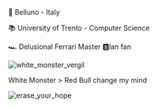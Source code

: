 📍 Belluno - Italy

📚 University of Trento - Computer Science

🏎️ Delusional Ferrari Master 🅱️lan fan

![white_monster_vergil](https://github.com/user-attachments/assets/d3ed713e-f32d-4d5c-bbf2-c7b8fa0dd230)

White Monster > Red Bull change my mind

![erase_your_hope](https://github.com/user-attachments/assets/19152415-455e-4462-90b0-0c53d2fa9b31)

<!-- ![GitHub stats](https://github-readme-stats.vercel.app/api?username=najirod02&show_icons=true&theme=catppuccin_mocha) -->

<!--
**najirod02/najirod02** is a ✨ _special_ ✨ repository because its `README.md` (this file) appears on your GitHub profile.

Here are some ideas to get you started:

- 🔭 I’m currently working on ...
- 🌱 I’m currently learning ...
- 👯 I’m looking to collaborate on ...
- 🤔 I’m looking for help with ...
- 💬 Ask me about ...
- 📫 How to reach me: ...
- 😄 Pronouns: ...
- ⚡ Fun fact: ...
-->
